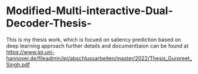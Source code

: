 # Modified-Multi-interactive-Dual-Decoder-Thesis-
This is my thesis work, which is focued on saliency prediction based on deep learning approach further details and documenttaion can be found at https://www.ipi.uni-hannover.de/fileadmin/ipi/abschlussarbeiten/master/2022/Thesis_Gurpreet_Singh.pdf
